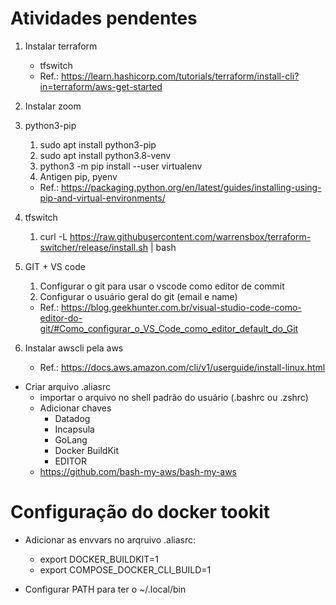 # Atividades pendentes
1. Instalar terraform
    * tfswitch
    * Ref.: https://learn.hashicorp.com/tutorials/terraform/install-cli?in=terraform/aws-get-started

1. Instalar zoom
1. python3-pip
    1. sudo apt install python3-pip
    1. sudo apt install python3.8-venv
    1. python3 -m pip install --user virtualenv
    1. Antigen pip, pyenv

    * Ref.: https://packaging.python.org/en/latest/guides/installing-using-pip-and-virtual-environments/

1. tfswitch
    1. curl -L https://raw.githubusercontent.com/warrensbox/terraform-switcher/release/install.sh | bash

1. GIT + VS code
    1. Configurar o git para usar o vscode como editor de commit
    1. Configurar o usuário geral do git (email e name)

    * Ref.: https://blog.geekhunter.com.br/visual-studio-code-como-editor-do-git/#Como_configurar_o_VS_Code_como_editor_default_do_Git

1. Instalar awscli pela aws
    * Ref.: https://docs.aws.amazon.com/cli/v1/userguide/install-linux.html


* Criar arquivo .aliasrc
    * importar o arquivo no shell padrão do usuário (.bashrc ou .zshrc)
    * Adicionar chaves
        * Datadog
        * Incapsula
        * GoLang
        * Docker BuildKit
        * EDITOR
    * https://github.com/bash-my-aws/bash-my-aws

# Configuração do docker tookit
* Adicionar as envvars no arqruivo .aliasrc:
    * export DOCKER_BUILDKIT=1
    * export COMPOSE_DOCKER_CLI_BUILD=1

* Configurar PATH para ter o ~/.local/bin
